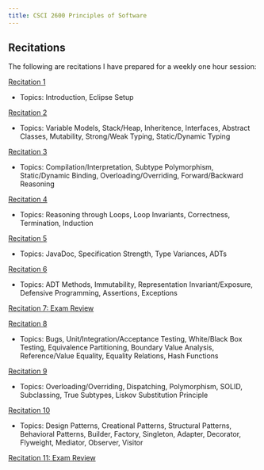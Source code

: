 ```yaml
---
title: CSCI 2600 Principles of Software
---
```


## Recitations
The following are recitations I have prepared for a weekly one hour session:

[Recitation 1](recitation01.pdf)
- Topics: Introduction, Eclipse Setup

[Recitation 2](recitation02.pdf)
- Topics: Variable Models, Stack/Heap, Inheritence, Interfaces, Abstract Classes, Mutability, Strong/Weak Typing, Static/Dynamic Typing

[Recitation 3](recitation03.pdf)
- Topics: Compilation/Interpretation, Subtype Polymorphism, Static/Dynamic Binding, Overloading/Overriding, Forward/Backward Reasoning

[Recitation 4](recitation04.pdf)
- Topics: Reasoning through Loops, Loop Invariants, Correctness, Termination, Induction

[Recitation 5](recitation05.pdf)
- Topics: JavaDoc, Specification Strength, Type Variances, ADTs

[Recitation 6](recitation06.pdf)
- Topics: ADT Methods, Immutability, Representation Invariant/Exposure, Defensive Programming, Assertions, Exceptions

[Recitation 7: Exam Review](recitation07)

[Recitation 8](recitation08.pdf)
- Topics: Bugs, Unit/Integration/Acceptance Testing, White/Black Box Testing, Equivalence Partitioning, Boundary Value Analysis, Reference/Value Equality, Equality Relations, Hash Functions

[Recitation 9](recitation09.pdf)
- Topics: Overloading/Overriding, Dispatching, Polymorphism, SOLID, Subclassing, True Subtypes, Liskov Substitution Principle

[Recitation 10](recitation10.pdf)
- Topics: Design Patterns, Creational Patterns, Structural Patterns, Behavioral Patterns, Builder, Factory, Singleton, Adapter, Decorator, Flyweight, Mediator, Observer, Visitor

[Recitation 11: Exam Review](recitation11)

